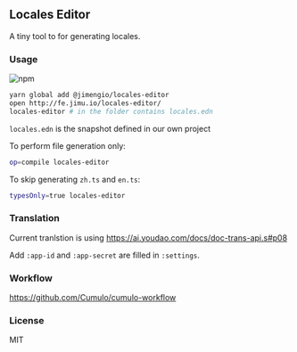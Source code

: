 
Locales Editor
------

A tiny tool to for generating locales.

### Usage

![npm](https://img.shields.io/npm/v/@jimengio/locales-editor.svg)

```bash
yarn global add @jimengio/locales-editor
open http://fe.jimu.io/locales-editor/
locales-editor # in the folder contains locales.edn
```

`locales.edn` is the snapshot defined in our own project

To perform file generation only:

```bash
op=compile locales-editor
```

To skip generating `zh.ts` and `en.ts`:

```bash
typesOnly=true locales-editor
```

### Translation

Current tranlstion is using https://ai.youdao.com/docs/doc-trans-api.s#p08

Add `:app-id` and `:app-secret` are filled in `:settings`.

### Workflow

https://github.com/Cumulo/cumulo-workflow

### License

MIT
